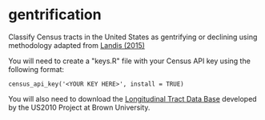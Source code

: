 # gentrification
Classify Census tracts in the United States as gentrifying or declining using methodology adapted from [Landis (2015)](http://www.penniur.upenn.edu/uploads/media/John-Landis-Working-Paper-Neighborhood-Change.pdf)

You will need to create a "keys.R" file with your Census API key using the following format:

`census_api_key('<YOUR KEY HERE>', install = TRUE)`

You will also need to download the [Longitudinal Tract Data Base](https://s4.ad.brown.edu/projects/diversity/researcher/ltdb.htm) developed by the US2010 Project at Brown University.